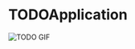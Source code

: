# TODOApplication
![TODO GIF](https://user-images.githubusercontent.com/50354129/168482541-74272059-762d-4c7d-96c7-7989f85bbbe0.gif)
